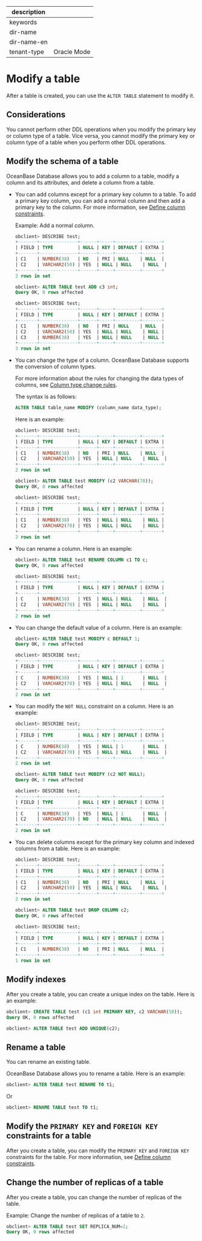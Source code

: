|description||
|---|---|
|keywords||
|dir-name||
|dir-name-en||
|tenant-type|Oracle Mode|

# Modify a table

After a table is created, you can use the `ALTER TABLE` statement to modify it.

## Considerations

You cannot perform other DDL operations when you modify the primary key or column type of a table. Vice versa, you cannot modify the primary key or column type of a table when you perform other DDL operations.

## Modify the schema of a table

OceanBase Database allows you to add a column to a table, modify a column and its attributes, and delete a column from a table.

* You can add columns except for a primary key column to a table. To add a primary key column, you can add a normal column and then add a primary key to the column. For more information, see [Define column constraints](../100.manage-tables-of-oracle-mode/400.define-the-constraint-type-for-a-column-of-oracle-mode.md).

   Example: Add a normal column.

   ```sql
   obclient> DESCRIBE test;
   +-------+--------------+------+-----+---------+-------+
   | FIELD | TYPE         | NULL | KEY | DEFAULT | EXTRA |
   +-------+--------------+------+-----+---------+-------+
   | C1    | NUMBER(38)   | NO   | PRI | NULL    | NULL  |
   | C2    | VARCHAR2(50) | YES  | NULL | NULL    | NULL  |
   +-------+--------------+------+-----+---------+-------+
   2 rows in set

   obclient> ALTER TABLE test ADD c3 int;
   Query OK, 0 rows affected

   obclient> DESCRIBE test;
   +-------+--------------+------+-----+---------+-------+
   | FIELD | TYPE         | NULL | KEY | DEFAULT | EXTRA |
   +-------+--------------+------+-----+---------+-------+
   | C1    | NUMBER(38)   | NO   | PRI | NULL    | NULL  |
   | C2    | VARCHAR2(50) | YES  | NULL | NULL    | NULL |
   | C3    | NUMBER(38)   | YES  | NULL | NULL    | NULL |
   +-------+--------------+------+-----+---------+-------+
   3 rows in set
   ```

* You can change the type of a column. OceanBase Database supports the conversion of column types.

   For more information about the rules for changing the data types of columns, see [Column type change rules](../../../500.sql-reference/100.sql-syntax/300.common-tenant-of-oracle-mode/1000.ddl-function-of-oracle-mode/900.column-type-change-rule-of-oracle-mode.md).

   The syntax is as follows:

   ```sql
   ALTER TABLE table_name MODIFY (column_name data_type);
   ```

   Here is an example:

   ```sql
   obclient> DESCRIBE test;
   +-------+--------------+------+-----+---------+-------+
   | FIELD | TYPE         | NULL | KEY | DEFAULT | EXTRA |
   +-------+--------------+------+-----+---------+-------+
   | C1    | NUMBER(38)   | NO   | PRI | NULL    | NULL  |
   | C2    | VARCHAR2(50) | YES  | NULL | NULL    | NULL  |
   +-------+--------------+------+-----+---------+-------+
   2 rows in set

   obclient> ALTER TABLE test MODIFY (c2 VARCHAR(70));
   Query OK, 0 rows affected

   obclient> DESCRIBE test;
   +-------+--------------+------+-----+---------+-------+
   | FIELD | TYPE         | NULL | KEY | DEFAULT | EXTRA |
   +-------+--------------+------+-----+---------+-------+
   | C1    | NUMBER(38)   | YES  | NULL | NULL    | NULL |
   | C2    | VARCHAR2(70) | YES  | NULL | NULL    | NULL |
   +-------+--------------+------+-----+---------+-------+
   2 rows in set
   ```

* You can rename a column. Here is an example:

   ```sql
   obclient> ALTER TABLE test RENAME COLUMN c1 TO c;
   Query OK, 0 rows affected

   obclient> DESCRIBE test;
   +-------+--------------+------+-----+---------+-------+
   | FIELD | TYPE         | NULL | KEY | DEFAULT | EXTRA |
   +-------+--------------+------+-----+---------+-------+
   | C     | NUMBER(38)   | YES  | NULL | NULL    | NULL  |
   | C2    | VARCHAR2(70) | YES  | NULL | NULL    | NULL  |
   +-------+--------------+------+-----+---------+-------+
   2 rows in set
   ```

* You can change the default value of a column. Here is an example:

   ```sql
   obclient> ALTER TABLE test MODIFY c DEFAULT 1;
   Query OK, 0 rows affected

   obclient> DESCRIBE test;
   +-------+--------------+------+-----+---------+-------+
   | FIELD | TYPE         | NULL | KEY | DEFAULT | EXTRA |
   +-------+--------------+------+-----+---------+-------+
   | C     | NUMBER(38)   | YES  | NULL | 1       | NULL  |
   | C2    | VARCHAR2(70) | YES  | NULL | NULL    | NULL  |
   +-------+--------------+------+-----+---------+-------+
   2 rows in set
   ```

* You can modify the `NOT NULL` constraint on a column. Here is an example:

   ```sql
   obclient> DESCRIBE test;
   +-------+--------------+------+-----+---------+-------+
   | FIELD | TYPE         | NULL | KEY | DEFAULT | EXTRA |
   +-------+--------------+------+-----+---------+-------+
   | C     | NUMBER(38)   | YES  | NULL | 1       | NULL  |
   | C2    | VARCHAR2(70) | YES  | NULL | NULL    | NULL  |
   +-------+--------------+------+-----+---------+-------+
   2 rows in set

   obclient> ALTER TABLE test MODIFY (c2 NOT NULL);
   Query OK, 0 rows affected

   obclient> DESCRIBE test;
   +-------+--------------+------+-----+---------+-------+
   | FIELD | TYPE         | NULL | KEY | DEFAULT | EXTRA |
   +-------+--------------+------+-----+---------+-------+
   | C     | NUMBER(38)   | YES  | NULL | 1       | NULL  |
   | C2    | VARCHAR2(70) | NO   | NULL | NULL    | NULL  |
   +-------+--------------+------+-----+---------+-------+
   2 rows in set
   ```

* You can delete columns except for the primary key column and indexed columns from a table. Here is an example:

   ```sql
   obclient> DESCRIBE test;
   +-------+--------------+------+-----+---------+-------+
   | FIELD | TYPE         | NULL | KEY | DEFAULT | EXTRA |
   +-------+--------------+------+-----+---------+-------+
   | C1    | NUMBER(38)   | NO   | PRI | NULL    | NULL  |
   | C2    | VARCHAR2(50) | YES  | NULL | NULL    | NULL  |
   +-------+--------------+------+-----+---------+-------+
   2 rows in set

   obclient> ALTER TABLE test DROP COLUMN c2;
   Query OK, 0 rows affected

   obclient> DESCRIBE test;
   +-------+--------------+------+-----+---------+-------+
   | FIELD | TYPE         | NULL | KEY | DEFAULT | EXTRA |
   +-------+--------------+------+-----+---------+-------+
   | C1    | NUMBER(38)   | NO   | PRI | NULL    | NULL  |
   +-------+--------------+------+-----+---------+-------+
   1 rows in set
   ```

## Modify indexes

After you create a table, you can create a unique index on the table. Here is an example:

```sql
obclient> CREATE TABLE test (c1 int PRIMARY KEY, c2 VARCHAR(50));
Query OK, 0 rows affected

obclient> ALTER TABLE test ADD UNIQUE(c2);
```

## Rename a table

You can rename an existing table.

OceanBase Database allows you to rename a table. Here is an example:

```sql
obclient> ALTER TABLE test RENAME TO t1;
```

Or

```sql
obclient> RENAME TABLE test TO t1;
```

## Modify the `PRIMARY KEY` and `FOREIGN KEY` constraints for a table

After you create a table, you can modify the `PRIMARY KEY` and `FOREIGN KEY` constraints for the table. For more information, see [Define column constraints](../100.manage-tables-of-oracle-mode/400.define-the-constraint-type-for-a-column-of-oracle-mode.md).

## Change the number of replicas of a table

After you create a table, you can change the number of replicas of the table.

Example: Change the number of replicas of a table to `2`.

```sql
obclient> ALTER TABLE test SET REPLICA_NUM=2;
Query OK, 0 rows affected
```
